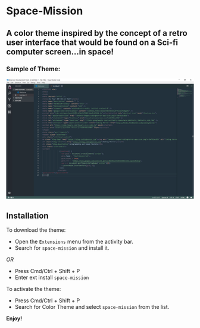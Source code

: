 # Space-Mission
## A color theme inspired by the concept of a retro user interface that would be found on a Sci-fi computer screen...in space!



### Sample of Theme:

![Image of Theme](SpaceMission.png)

## Installation

To download the theme:

- Open the `Extensions` menu from the activity bar.
- Search for `space-mission` and install it.


*OR* 

- Press Cmd/Ctrl + Shift + P
- Enter ext install `space-mission`


To activate the theme:

- Press Cmd/Ctrl + Shift + P
- Search for Color Theme and select `space-mission` from the list.


**Enjoy!**
